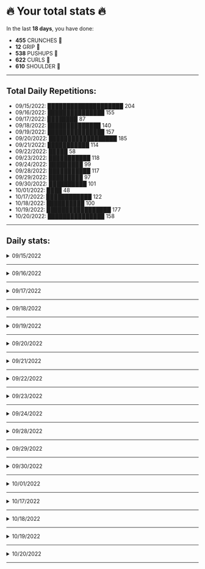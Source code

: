 # 🔥 Your total stats 🔥
In the last **18 days**, you have done:

- **455** CRUNCHES 💪
- **12** GRIP 💪
- **538** PUSHUPS 💪
- **622** CURLS 💪
- **610** SHOULDER 💪

---
## Total Daily Repetitions: 
- 09/15/2022: 
████████████████████ 204 
- 09/16/2022: 
███████████████ 155 
- 09/17/2022: 
████████ 87 
- 09/18/2022: 
██████████████ 140 
- 09/19/2022: 
███████████████ 157 
- 09/20/2022: 
██████████████████ 185 
- 09/21/2022: 
███████████ 114 
- 09/22/2022: 
█████ 58 
- 09/23/2022: 
███████████ 118 
- 09/24/2022: 
█████████ 99 
- 09/28/2022: 
███████████ 117 
- 09/29/2022: 
█████████ 97 
- 09/30/2022: 
██████████ 101 
- 10/01/2022: 
████ 48 
- 10/17/2022: 
████████████ 122 
- 10/18/2022: 
██████████ 100 
- 10/19/2022: 
█████████████████ 177 
- 10/20/2022: 
███████████████ 158 
---
## Daily stats:

<details>
<summary>09/15/2022</summary>

- **GRIP:** 12
- **PUSHUPS:** 60
- **CURLS:** 72
- **SHOULDER:** 60
</details>

---


<details>
<summary>09/16/2022</summary>

- **CRUNCHES:** 30
- **GRIP:** 0
- **PUSHUPS:** 45
- **CURLS:** 40
- **SHOULDER:** 40
</details>

---


<details>
<summary>09/17/2022</summary>

- **CRUNCHES:** 22
- **GRIP:** 0
- **PUSHUPS:** 20
- **CURLS:** 22
- **SHOULDER:** 23
</details>

---


<details>
<summary>09/18/2022</summary>

- **CRUNCHES:** 37
- **GRIP:** 0
- **PUSHUPS:** 30
- **CURLS:** 34
- **SHOULDER:** 39
</details>

---


<details>
<summary>09/19/2022</summary>

- **CRUNCHES:** 36
- **GRIP:** 0
- **PUSHUPS:** 30
- **CURLS:** 47
- **SHOULDER:** 44
</details>

---


<details>
<summary>09/20/2022</summary>

- **CRUNCHES:** 41
- **GRIP:** 0
- **PUSHUPS:** 36
- **CURLS:** 54
- **SHOULDER:** 54
</details>

---


<details>
<summary>09/21/2022</summary>

- **CRUNCHES:** 30
- **GRIP:** 0
- **PUSHUPS:** 24
- **CURLS:** 30
- **SHOULDER:** 30
</details>

---


<details>
<summary>09/22/2022</summary>

- **CRUNCHES:** 12
- **GRIP:** 0
- **PUSHUPS:** 12
- **CURLS:** 17
- **SHOULDER:** 17
</details>

---


<details>
<summary>09/23/2022</summary>

- **CRUNCHES:** 24
- **GRIP:** 0
- **PUSHUPS:** 27
- **CURLS:** 35
- **SHOULDER:** 32
</details>

---


<details>
<summary>09/24/2022</summary>

- **CRUNCHES:** 22
- **GRIP:** 0
- **PUSHUPS:** 17
- **CURLS:** 30
- **SHOULDER:** 30
</details>

---


<details>
<summary>09/28/2022</summary>

- **CRUNCHES:** 27
- **GRIP:** 0
- **PUSHUPS:** 30
- **CURLS:** 30
- **SHOULDER:** 30
</details>

---


<details>
<summary>09/29/2022</summary>

- **CRUNCHES:** 24
- **GRIP:** 0
- **PUSHUPS:** 24
- **CURLS:** 24
- **SHOULDER:** 25
</details>

---


<details>
<summary>09/30/2022</summary>

- **CRUNCHES:** 24
- **GRIP:** 0
- **PUSHUPS:** 29
- **CURLS:** 24
- **SHOULDER:** 24
</details>

---


<details>
<summary>10/01/2022</summary>

- **CRUNCHES:** 12
- **GRIP:** 0
- **PUSHUPS:** 12
- **CURLS:** 12
- **SHOULDER:** 12
</details>

---


<details>
<summary>10/17/2022</summary>

- **CRUNCHES:** 30
- **GRIP:** 0
- **PUSHUPS:** 32
- **CURLS:** 30
- **SHOULDER:** 30
</details>

---


<details>
<summary>10/18/2022</summary>

- **CRUNCHES:** 32
- **GRIP:** 0
- **PUSHUPS:** 20
- **CURLS:** 24
- **SHOULDER:** 24
</details>

---


<details>
<summary>10/19/2022</summary>

- **CRUNCHES:** 34
- **GRIP:** 0
- **PUSHUPS:** 46
- **CURLS:** 49
- **SHOULDER:** 48
</details>

---


<details>
<summary>10/20/2022</summary>

- **CRUNCHES:** 18
- **GRIP:** 0
- **PUSHUPS:** 44
- **CURLS:** 48
- **SHOULDER:** 48
</details>

---


